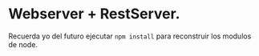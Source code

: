 # Webserver + RestServer.

Recuerda yo del futuro ejecutar ``` npm install ``` para reconstruir los modulos de node.